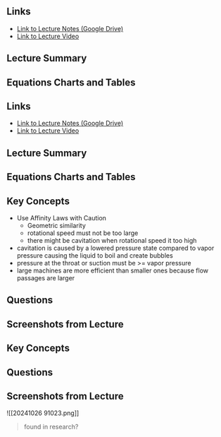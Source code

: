 ## Links
- [Link to Lecture Notes (Google Drive)]()
- [Link to Lecture Video]()

## Lecture Summary

## Equations Charts and Tables
## Links
- [Link to Lecture Notes (Google Drive)]()
- [Link to Lecture Video]()

## Lecture Summary

## Equations Charts and Tables

## Key Concepts 
- Use Affinity Laws with Caution
	- Geometric similarity
	- rotational speed must not be too large
	- there might be cavitation when rotational speed it too high
- cavitation is caused by a lowered pressure state compared to vapor pressure causing the liquid to boil and create bubbles
- pressure at the throat or suction must be >= vapor pressure
- large machines are more efficient than smaller ones because flow passages are larger

## Questions

## Screenshots from Lecture
## Key Concepts 

## Questions

## Screenshots from Lecture
![[20241026 91023.png]]
> found in research?

